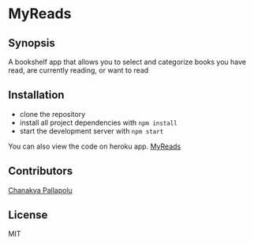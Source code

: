 # MyReads

## Synopsis
A bookshelf app that allows you to select and categorize books you have read, are currently reading, or want to read


## Installation
- clone the repository
- install all project dependencies with `npm install`
- start the development server with `npm start`


You can also view the code on heroku app. [MyReads](https://cpallapolu-myreads.herokuapp.com/)

## Contributors
[Chanakya Pallapolu](https://github.com/cpallapolu)

## License
MIT
